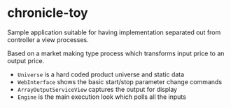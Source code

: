 # chronicle-toy
Sample application suitable for having implementation separated out from controller a view processes.

Based on a market making type process which transforms input price to an output price.

- `Universe` is a hard coded product universe and static data
- `WebInterface` shows the basic start/stop parameter change commands
- `ArrayOutputServiceView` captures the output for display
- `Engine` is the main execution look which polls all the inputs